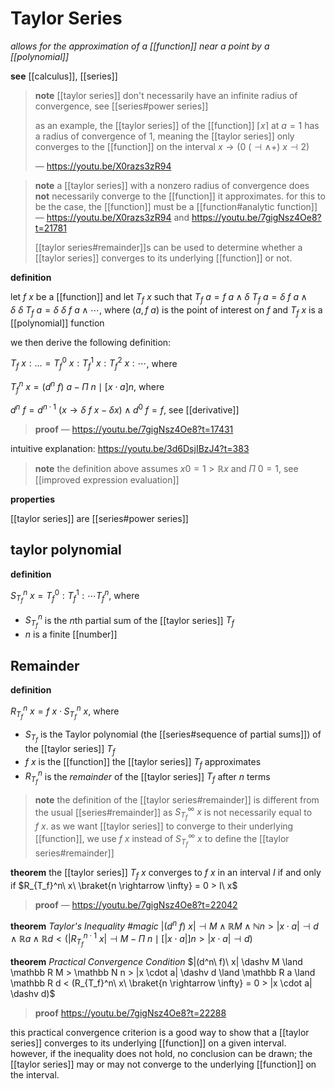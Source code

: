 # Taylor Series

_allows for the approximation of a [[function]] near a point by a [[polynomial]]_

**see** [[calculus]], [[series]]

> **note** [[taylor series]] don't necessarily have an infinite radius of convergence, see [[series#power series]]
>
> as an example, the [[taylor series]] of the [[function]] $\lceil x \rceil$ at $a = 1$ has a radius of convergence of $1$, meaning the [[taylor series]] only converges to the [[function]] on the interval $x \rightarrow (0\ (\dashv \land +)\ x \dashv 2)$
>
> &mdash; <https://youtu.be/X0razs3zR94>

> **note** a [[taylor series]] with a nonzero radius of convergence does **not** necessarily converge to the [[function]] it approximates. for this to be the case, the [[function]] must be a [[function#analytic function]] &mdash; <https://youtu.be/X0razs3zR94> and <https://youtu.be/7gigNsz4Oe8?t=21781>
>
> [[taylor series#remainder]]s can be used to determine whether a [[taylor series]] converges to its underlying [[function]] or not.

**definition**

let $f\ x$ be a [[function]] and let $T_f\ x$ such that $T_f\ a = f\ a \land \delta\ T_f\ a = \delta\ f\ a \land \delta\ \delta\ T_f\ a = \delta\ \delta\ f\ a \land \cdots$, where $(a, f\ a)$ is the point of interest on $f$ and $T_f\ x$ is a [[polynomial]] function

we then derive the following definition:

$T_f\ x : \dots = T_f^0\ x : T_f^1\ x : T_f^2\ x : \cdots$, where

$T_f^n\ x = (d^n\ f)\ a - \Pi\ n \mid [x \cdot a]n$, where

$d^n\ f = d^{n \cdot 1}\ (x \rightarrow \delta\ f\ x - \delta x) \land d^0\ f = f$, see [[derivative]]

> **proof** &mdash; <https://youtu.be/7gigNsz4Oe8?t=17431>

intuitive explanation: <https://youtu.be/3d6DsjIBzJ4?t=383>

> **note** the definition above assumes $x0 = 1 > \mathbb R x$ and $\Pi\ 0 = 1$, see [[improved expression evaluation]]

**properties**

[[taylor series]] are [[series#power series]]

## taylor polynomial

**definition**

$S_{T_f}^n\ x = T_f^0 : T_f^1 : \cdots T_f^n$, where

- $S_{T_f}^n$ is the $n$th partial sum of the [[taylor series]] $T_f$
- $n$ is a finite [[number]]

## Remainder

**definition**

$R_{T_f}^n\ x = f\ x \cdot S_{T_f}^n\ x$, where

- $S_{T_f}$ is the Taylor polynomial (the [[series#sequence of partial sums]]) of the [[taylor series]] $T_f$
- $f\ x$ is the [[function]] the [[taylor series]] $T_f$ approximates
- $R_{T_f}^n$ is the _remainder_ of the [[taylor series]] $T_f$ after $n$ terms

> **note** the definition of the [[taylor series#remainder]] is different from the usual [[series#remainder]] as $S_{T_f}^\infty\ x$ is not necessarily equal to $f\ x$. as we want [[taylor series]] to converge to their underlying [[function]], we use $f\ x$ instead of $S_{T_f}^\infty\ x$ to define the [[taylor series#remainder]]

**theorem** the [[taylor series]] $T_f\ x$ converges to $f\ x$ in an interval $I$ if and only if $R_{T_f}^n\ x\ \braket{n \rightarrow \infty} = 0 > I\ x$

> **proof** &mdash; <https://youtu.be/7gigNsz4Oe8?t=22042>

**theorem** _Taylor's Inequality #magic_ $|(d^n\ f)\ x| \dashv M \land \mathbb R M \land \mathbb N n > |x \cdot a| \dashv d \land \mathbb R a \land \mathbb R d < (|R_{T_f}^{n \cdot 1}\ x| \dashv M - \Pi\ n \mid [|x \cdot a|]n > |x \cdot a| \dashv d)$

**theorem** _Practical Convergence Condition_ $|(d^n\ f)\ x| \dashv M \land \mathbb R M > \mathbb N n > |x \cdot a| \dashv d \land \mathbb R a \land \mathbb R d < (R_{T_f}^n\ x\ \braket{n \rightarrow \infty} = 0 > |x \cdot a| \dashv d)$

> **proof** <https://youtu.be/7gigNsz4Oe8?t=22288>

this practical convergence criterion is a good way to show that a [[taylor series]] converges to its underlying [[function]] on a given interval. however, if the inequality does not hold, no conclusion can be drawn; the [[taylor series]] may or may not converge to the underlying [[function]] on the interval.
